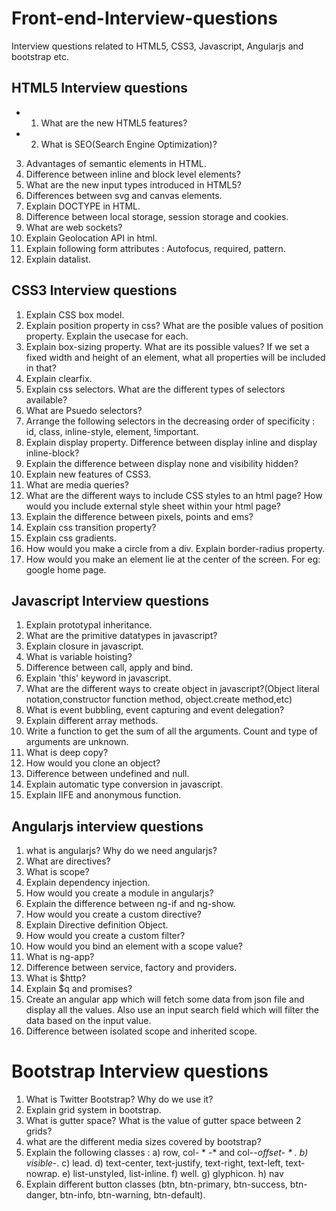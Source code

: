 # Front-end-Interview-questions
Interview questions related to HTML5, CSS3, Javascript, Angularjs and bootstrap etc.

## HTML5 Interview questions
* 1) What are the new HTML5 features?
* 2) What is SEO(Search Engine Optimization)?
3) Advantages of semantic elements in HTML.
4) Difference between inline and block level elements?
5) What are the new input types introduced in HTML5?
6) Differences between svg and canvas elements.
7) Explain DOCTYPE in HTML.
8) Difference between local storage, session storage and cookies.
9) What are web sockets?
10) Explain Geolocation API in html.
11) Explain following form attributes : Autofocus, required, pattern.
12) Explain datalist.

## CSS3 Interview questions
1) Explain CSS box model.
2) Explain position property in css? What are the posible values of position property. Explain the usecase for each.
3) Explain box-sizing property. What are its possible values? If we set a fixed width and height of an element, what all properties will be included in that?
4) Explain clearfix.
5) Explain css selectors. What are the different types of selectors available?
6) What are Psuedo selectors?
7) Arrange the following selectors in the decreasing order of specificity :
    id, class, inline-style, element, !important.
8) Explain display property. Difference between display inline and display inline-block?
9) Explain the difference between display none and visibility hidden?
10) Explain new features of CSS3.
11) What are media queries?
12) What are the different ways to include CSS styles to an html page? How would you include external style sheet within your html page?
13) Explain the difference between pixels, points and ems?
14) Explain css transition property?
15) Explain css gradients.
16) How would you make a circle from a div. Explain border-radius property.
17) How would you make an element lie at the center of the screen. For eg: google home page.

## Javascript Interview questions
1) Explain prototypal inheritance.
2) What are the primitive datatypes in javascript?
3) Explain closure in javascript.
4) What is variable hoisting?
5) Difference between call, apply and bind.
6) Explain 'this' keyword in javascript.
7) What are the different ways to create object in javascript?(Object literal notation,constructor function method, object.create method,etc)
8) What is event bubbling, event capturing and event delegation?
9) Explain different array methods.
10) Write a function to get the sum of all the arguments. Count and type of arguments are unknown.
11) What is deep copy?
12) How would you clone an object?
13) Difference between undefined and null.
14) Explain automatic type conversion in javascript.
15) Explain IIFE and anonymous function.

## Angularjs interview questions
1) what is angularjs? Why do we need angularjs?
2) What are directives?
3) What is scope?
4) Explain dependency injection.
5) How would you create a module in angularjs?
6) Explain the difference between ng-if and ng-show.
7) How would you create a custom directive?
8) Explain Directive definition Object.
9) How would you create a custom filter?
10) How would you bind an element with a scope value?
12) What is ng-app?
13) Difference between service, factory and providers.
14) What is $http?
15) Explain $q and promises?
16) Create an angular app which will fetch some data from json file and display all the values. Also use an input search field which will filter the data based on the input value.
17) Difference between isolated scope and inherited scope.

# Bootstrap Interview questions
1) What is Twitter Bootstrap? Why do we use it?
2) Explain grid system in bootstrap.
3) What is gutter space? What is the value of gutter space between 2 grids?
4) what are the different media sizes covered by bootstrap?
5) Explain the following classes :
     a) row, col- * -* and col-*-offset- * .
     b) visible-*.
     c) lead.
     d) text-center, text-justify, text-right, text-left, text-nowrap.
     e) list-unstyled, list-inline.
     f) well.
     g) glyphicon.
     h) nav
 6) Explain different button classes (btn, btn-primary, btn-success, btn-danger, btn-info, btn-warning, btn-default).
